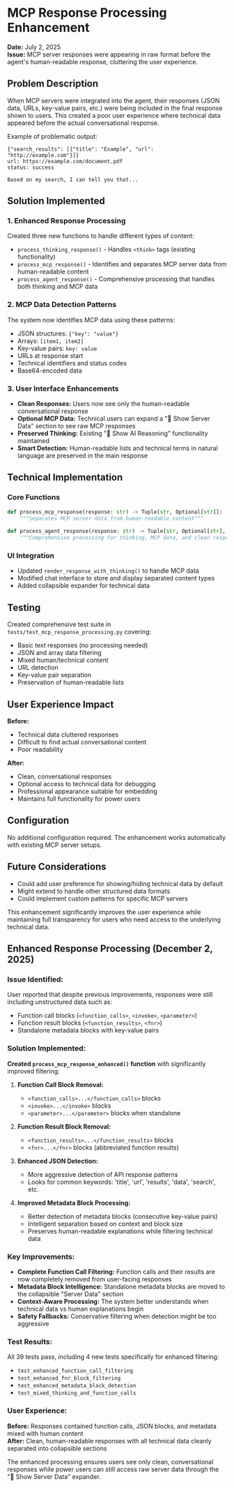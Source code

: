 # MCP Response Processing Enhancement

**Date:** July 2, 2025  
**Issue:** MCP server responses were appearing in raw format before the agent's human-readable response, cluttering the user experience.

## Problem Description

When MCP servers were integrated into the agent, their responses (JSON data, URLs, key-value pairs, etc.) were being included in the final response shown to users. This created a poor user experience where technical data appeared before the actual conversational response.

Example of problematic output:
```
{"search_results": [{"title": "Example", "url": "http://example.com"}]}
url: https://example.com/document.pdf
status: success

Based on my search, I can tell you that...
```

## Solution Implemented

### 1. Enhanced Response Processing

Created three new functions to handle different types of content:

- `process_thinking_response()` - Handles `<think>` tags (existing functionality)
- `process_mcp_response()` - Identifies and separates MCP server data from human-readable content
- `process_agent_response()` - Comprehensive processing that handles both thinking and MCP data

### 2. MCP Data Detection Patterns

The system now identifies MCP data using these patterns:
- JSON structures: `{"key": "value"}`
- Arrays: `[item1, item2]`
- Key-value pairs: `key: value`
- URLs at response start
- Technical identifiers and status codes
- Base64-encoded data

### 3. User Interface Enhancements

- **Clean Responses:** Users now see only the human-readable conversational response
- **Optional MCP Data:** Technical users can expand a "🔧 Show Server Data" section to see raw MCP responses
- **Preserved Thinking:** Existing "🧠 Show AI Reasoning" functionality maintained
- **Smart Detection:** Human-readable lists and technical terms in natural language are preserved in the main response

## Technical Implementation

### Core Functions

```python
def process_mcp_response(response: str) -> Tuple[str, Optional[str]]:
    """Separates MCP server data from human-readable content"""
    
def process_agent_response(response: str) -> Tuple[str, Optional[str], Optional[str]]:
    """Comprehensive processing for thinking, MCP data, and clean response"""
```

### UI Integration

- Updated `render_response_with_thinking()` to handle MCP data
- Modified chat interface to store and display separated content types
- Added collapsible expander for technical data

## Testing

Created comprehensive test suite in `tests/test_mcp_response_processing.py` covering:
- Basic text responses (no processing needed)
- JSON and array data filtering
- Mixed human/technical content
- URL detection
- Key-value pair separation
- Preservation of human-readable lists

## User Experience Impact

**Before:**
- Technical data cluttered responses
- Difficult to find actual conversational content
- Poor readability

**After:**
- Clean, conversational responses
- Optional access to technical data for debugging
- Professional appearance suitable for embedding
- Maintains full functionality for power users

## Configuration

No additional configuration required. The enhancement works automatically with existing MCP server setups.

## Future Considerations

- Could add user preference for showing/hiding technical data by default
- Might extend to handle other structured data formats
- Could implement custom patterns for specific MCP servers

This enhancement significantly improves the user experience while maintaining full transparency for users who need access to the underlying technical data.

## Enhanced Response Processing (December 2, 2025)

### Issue Identified:
User reported that despite previous improvements, responses were still including unstructured data such as:
- Function call blocks (`<function_calls>`, `<invoke>`, `<parameter>`)
- Function result blocks (`<function_results>`, `<fnr>`)
- Standalone metadata blocks with key-value pairs

### Solution Implemented:

**Created `process_mcp_response_enhanced()` function** with significantly improved filtering:

1. **Function Call Block Removal:**
   - `<function_calls>...</function_calls>` blocks
   - `<invoke>...</invoke>` blocks  
   - `<parameter>...</parameter>` blocks when standalone
   
2. **Function Result Block Removal:**
   - `<function_results>...</function_results>` blocks
   - `<fnr>...</fnr>` blocks (abbreviated function results)
   
3. **Enhanced JSON Detection:**
   - More aggressive detection of API response patterns
   - Looks for common keywords: 'title', 'url', 'results', 'data', 'search', etc.
   
4. **Improved Metadata Block Processing:**
   - Better detection of metadata blocks (consecutive key-value pairs)
   - Intelligent separation based on context and block size
   - Preserves human-readable explanations while filtering technical data

### Key Improvements:

- **Complete Function Call Filtering:** Function calls and their results are now completely removed from user-facing responses
- **Metadata Block Intelligence:** Standalone metadata blocks are moved to the collapsible "Server Data" section
- **Context-Aware Processing:** The system better understands when technical data vs human explanations begin
- **Safety Fallbacks:** Conservative filtering when detection might be too aggressive

### Test Results:

All 39 tests pass, including 4 new tests specifically for enhanced filtering:
- `test_enhanced_function_call_filtering`
- `test_enhanced_fnr_block_filtering` 
- `test_enhanced_metadata_block_detection`
- `test_mixed_thinking_and_function_calls`

### User Experience:

**Before:** Responses contained function calls, JSON blocks, and metadata mixed with human content  
**After:** Clean, human-readable responses with all technical data cleanly separated into collapsible sections

The enhanced processing ensures users see only clean, conversational responses while power users can still access raw server data through the "🔧 Show Server Data" expander.
